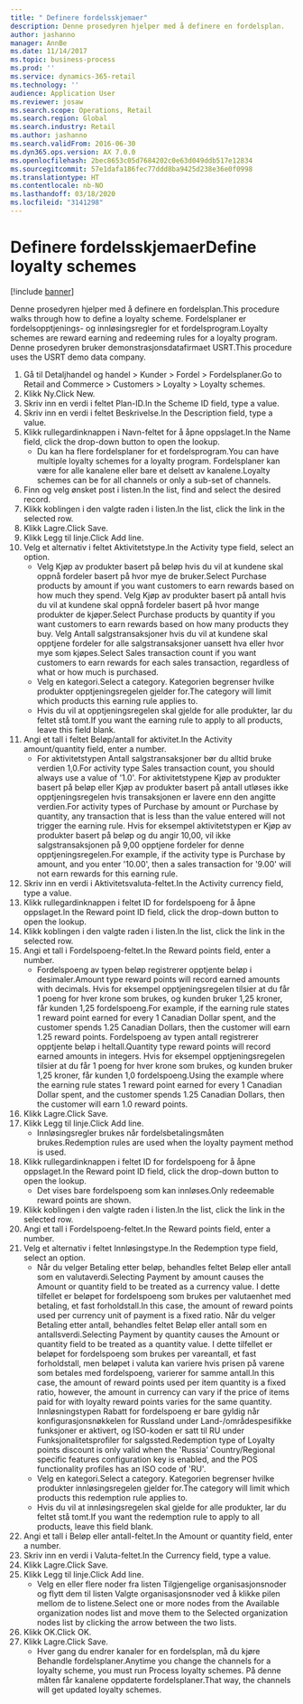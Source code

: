 ```yaml
---
title: " Definere fordelsskjemaer"
description: Denne prosedyren hjelper med å definere en fordelsplan.
author: jashanno
manager: AnnBe
ms.date: 11/14/2017
ms.topic: business-process
ms.prod: ''
ms.service: dynamics-365-retail
ms.technology: ''
audience: Application User
ms.reviewer: josaw
ms.search.scope: Operations, Retail
ms.search.region: Global
ms.search.industry: Retail
ms.author: jashanno
ms.search.validFrom: 2016-06-30
ms.dyn365.ops.version: AX 7.0.0
ms.openlocfilehash: 2bec8653c05d7684202c0e63d049ddb517e12834
ms.sourcegitcommit: 57e1dafa186fec77ddd8ba9425d238e36e0f0998
ms.translationtype: HT
ms.contentlocale: nb-NO
ms.lasthandoff: 03/18/2020
ms.locfileid: "3141298"
---
```

# <a name="define-loyalty-schemes"></a><span data-ttu-id="6878c-103"> Definere fordelsskjemaer</span><span class="sxs-lookup"><span data-stu-id="6878c-103">Define loyalty schemes</span></span>

[!include [banner](../includes/banner.md)]

<span data-ttu-id="6878c-104">Denne prosedyren hjelper med å definere en fordelsplan.</span><span class="sxs-lookup"><span data-stu-id="6878c-104">This procedure walks through how to define a loyalty scheme.</span></span> <span data-ttu-id="6878c-105">Fordelsplaner er fordelsopptjenings- og innløsingsregler for et fordelsprogram.</span><span class="sxs-lookup"><span data-stu-id="6878c-105">Loyalty schemes are reward earning and redeeming rules for a loyalty program.</span></span> <span data-ttu-id="6878c-106">Denne prosedyren bruker demonstrasjonsdatafirmaet USRT.</span><span class="sxs-lookup"><span data-stu-id="6878c-106">This procedure uses the USRT demo data company.</span></span>

1. <span data-ttu-id="6878c-107">Gå til Detaljhandel og handel > Kunder > Fordel > Fordelsplaner.</span><span class="sxs-lookup"><span data-stu-id="6878c-107">Go to Retail and Commerce > Customers > Loyalty > Loyalty schemes.</span></span>
2. <span data-ttu-id="6878c-108">Klikk Ny.</span><span class="sxs-lookup"><span data-stu-id="6878c-108">Click New.</span></span>
3. <span data-ttu-id="6878c-109">Skriv inn en verdi i feltet Plan-ID.</span><span class="sxs-lookup"><span data-stu-id="6878c-109">In the Scheme ID field, type a value.</span></span>
4. <span data-ttu-id="6878c-110">Skriv inn en verdi i feltet Beskrivelse.</span><span class="sxs-lookup"><span data-stu-id="6878c-110">In the Description field, type a value.</span></span>
5. <span data-ttu-id="6878c-111">Klikk rullegardinknappen i Navn-feltet for å åpne oppslaget.</span><span class="sxs-lookup"><span data-stu-id="6878c-111">In the Name field, click the drop-down button to open the lookup.</span></span>
    * <span data-ttu-id="6878c-112">Du kan ha flere fordelsplaner for et fordelsprogram.</span><span class="sxs-lookup"><span data-stu-id="6878c-112">You can have multiple loyalty schemes for a loyalty program.</span></span> <span data-ttu-id="6878c-113">Fordelsplaner kan være for alle kanalene eller bare et delsett av kanalene.</span><span class="sxs-lookup"><span data-stu-id="6878c-113">Loyalty schemes can be for all channels or only a sub-set of channels.</span></span>  
6. <span data-ttu-id="6878c-114">Finn og velg ønsket post i listen.</span><span class="sxs-lookup"><span data-stu-id="6878c-114">In the list, find and select the desired record.</span></span>
7. <span data-ttu-id="6878c-115">Klikk koblingen i den valgte raden i listen.</span><span class="sxs-lookup"><span data-stu-id="6878c-115">In the list, click the link in the selected row.</span></span>
8. <span data-ttu-id="6878c-116">Klikk Lagre.</span><span class="sxs-lookup"><span data-stu-id="6878c-116">Click Save.</span></span>
9. <span data-ttu-id="6878c-117">Klikk Legg til linje.</span><span class="sxs-lookup"><span data-stu-id="6878c-117">Click Add line.</span></span>
10. <span data-ttu-id="6878c-118">Velg et alternativ i feltet Aktivitetstype.</span><span class="sxs-lookup"><span data-stu-id="6878c-118">In the Activity type field, select an option.</span></span>
    * <span data-ttu-id="6878c-119">Velg Kjøp av produkter basert på beløp hvis du vil at kundene skal oppnå fordeler basert på hvor mye de bruker.</span><span class="sxs-lookup"><span data-stu-id="6878c-119">Select Purchase products by amount if you want customers to earn rewards based on how much they spend.</span></span> <span data-ttu-id="6878c-120">Velg Kjøp av produkter basert på antall hvis du vil at kundene skal oppnå fordeler basert på hvor mange produkter de kjøper.</span><span class="sxs-lookup"><span data-stu-id="6878c-120">Select Purchase products by quantity if you want customers to earn rewards based on how many products they buy.</span></span>  <span data-ttu-id="6878c-121">Velg Antall salgstransaksjoner hvis du vil at kundene skal opptjene fordeler for alle salgstransaksjoner uansett hva eller hvor mye som kjøpes.</span><span class="sxs-lookup"><span data-stu-id="6878c-121">Select Sales transaction count if you want customers to earn rewards for each sales transaction, regardless of what or how much is purchased.</span></span>  
    * <span data-ttu-id="6878c-122">Velg en kategori.</span><span class="sxs-lookup"><span data-stu-id="6878c-122">Select a category.</span></span> <span data-ttu-id="6878c-123">Kategorien begrenser hvilke produkter opptjeningsregelen gjelder for.</span><span class="sxs-lookup"><span data-stu-id="6878c-123">The category will limit which products this earning rule applies to.</span></span>  
    * <span data-ttu-id="6878c-124">Hvis du vil at opptjeningsregelen skal gjelde for alle produkter, lar du feltet stå tomt.</span><span class="sxs-lookup"><span data-stu-id="6878c-124">If you want the earning rule to apply to all products, leave this field blank.</span></span>  
11. <span data-ttu-id="6878c-125">Angi et tall i feltet Beløp/antall for aktivitet.</span><span class="sxs-lookup"><span data-stu-id="6878c-125">In the Activity amount/quantity field, enter a number.</span></span>
    *  <span data-ttu-id="6878c-126">For aktivitetstypen Antall salgstransaksjoner bør du alltid bruke verdien 1,0.</span><span class="sxs-lookup"><span data-stu-id="6878c-126">For activity type Sales transaction count, you should always use a value of '1.0'.</span></span> <span data-ttu-id="6878c-127">For aktivitetstypene Kjøp av produkter basert på beløp eller Kjøp av produkter basert på antall utløses ikke opptjeningsregelen hvis transaksjonen er lavere enn den angitte verdien.</span><span class="sxs-lookup"><span data-stu-id="6878c-127">For activity types of Purchase by amount or Purchase by quantity, any transaction that is less than the value entered will not trigger the earning rule.</span></span> <span data-ttu-id="6878c-128">Hvis for eksempel aktivitetstypen er Kjøp av produkter basert på beløp og du angir 10,00, vil ikke salgstransaksjonen på 9,00 opptjene fordeler for denne opptjeningsregelen.</span><span class="sxs-lookup"><span data-stu-id="6878c-128">For example, if the activity type is Purchase by amount, and you enter '10.00', then a sales transaction for '9.00' will not earn rewards for this earning rule.</span></span>  
12. <span data-ttu-id="6878c-129">Skriv inn en verdi i Aktivitetsvaluta-feltet.</span><span class="sxs-lookup"><span data-stu-id="6878c-129">In the Activity currency field, type a value.</span></span>
13. <span data-ttu-id="6878c-130">Klikk rullegardinknappen i feltet ID for fordelspoeng for å åpne oppslaget.</span><span class="sxs-lookup"><span data-stu-id="6878c-130">In the Reward point ID field, click the drop-down button to open the lookup.</span></span>
14. <span data-ttu-id="6878c-131">Klikk koblingen i den valgte raden i listen.</span><span class="sxs-lookup"><span data-stu-id="6878c-131">In the list, click the link in the selected row.</span></span>
15. <span data-ttu-id="6878c-132">Angi et tall i Fordelspoeng-feltet.</span><span class="sxs-lookup"><span data-stu-id="6878c-132">In the Reward points field, enter a number.</span></span>
    * <span data-ttu-id="6878c-133">Fordelspoeng av typen beløp registrerer opptjente beløp i desimaler.</span><span class="sxs-lookup"><span data-stu-id="6878c-133">Amount type reward points will record earned amounts with decimals.</span></span> <span data-ttu-id="6878c-134">Hvis for eksempel opptjeningsregelen tilsier at du får 1 poeng for hver krone som brukes, og kunden bruker 1,25 kroner, får kunden 1,25 fordelspoeng.</span><span class="sxs-lookup"><span data-stu-id="6878c-134">For example, if the earning rule states 1 reward point earned for every 1 Canadian Dollar spent, and the customer spends 1.25 Canadian Dollars, then the customer will earn 1.25 reward points.</span></span> <span data-ttu-id="6878c-135">Fordelspoeng av typen antall registrerer opptjente beløp i heltall.</span><span class="sxs-lookup"><span data-stu-id="6878c-135">Quantity type reward points will record earned amounts in integers.</span></span> <span data-ttu-id="6878c-136">Hvis for eksempel opptjeningsregelen tilsier at du får 1 poeng for hver krone som brukes, og kunden bruker 1,25 kroner, får kunden 1,0 fordelspoeng.</span><span class="sxs-lookup"><span data-stu-id="6878c-136">Using the example where the earning rule states 1 reward point earned for every 1 Canadian Dollar spent, and the customer spends 1.25 Canadian Dollars, then the customer will earn 1.0 reward points.</span></span>  
16. <span data-ttu-id="6878c-137">Klikk Lagre.</span><span class="sxs-lookup"><span data-stu-id="6878c-137">Click Save.</span></span>
17. <span data-ttu-id="6878c-138">Klikk Legg til linje.</span><span class="sxs-lookup"><span data-stu-id="6878c-138">Click Add line.</span></span>
    * <span data-ttu-id="6878c-139">Innløsingsregler brukes når fordelsbetalingsmåten brukes.</span><span class="sxs-lookup"><span data-stu-id="6878c-139">Redemption rules are used when the loyalty payment method is used.</span></span>  
18. <span data-ttu-id="6878c-140">Klikk rullegardinknappen i feltet ID for fordelspoeng for å åpne oppslaget.</span><span class="sxs-lookup"><span data-stu-id="6878c-140">In the Reward point ID field, click the drop-down button to open the lookup.</span></span>
    * <span data-ttu-id="6878c-141">Det vises bare fordelspoeng som kan innløses.</span><span class="sxs-lookup"><span data-stu-id="6878c-141">Only redeemable reward points are shown.</span></span>  
19. <span data-ttu-id="6878c-142">Klikk koblingen i den valgte raden i listen.</span><span class="sxs-lookup"><span data-stu-id="6878c-142">In the list, click the link in the selected row.</span></span>
20. <span data-ttu-id="6878c-143">Angi et tall i Fordelspoeng-feltet.</span><span class="sxs-lookup"><span data-stu-id="6878c-143">In the Reward points field, enter a number.</span></span>
21. <span data-ttu-id="6878c-144">Velg et alternativ i feltet Innløsingstype.</span><span class="sxs-lookup"><span data-stu-id="6878c-144">In the Redemption type field, select an option.</span></span>
    * <span data-ttu-id="6878c-145">Når du velger Betaling etter beløp, behandles feltet Beløp eller antall som en valutaverdi.</span><span class="sxs-lookup"><span data-stu-id="6878c-145">Selecting Payment by amount causes the Amount or quantity field to be treated as a currency value.</span></span> <span data-ttu-id="6878c-146">I dette tilfellet er beløpet for fordelspoeng som brukes per valutaenhet med betaling, et fast forholdstall.</span><span class="sxs-lookup"><span data-stu-id="6878c-146">In this case, the amount of reward points used per currency unit of payment is a fixed ratio.</span></span> <span data-ttu-id="6878c-147">Når du velger Betaling etter antall, behandles feltet Beløp eller antall som en antallsverdi.</span><span class="sxs-lookup"><span data-stu-id="6878c-147">Selecting Payment by quantity causes the Amount or quantity field to be treated as a quantity value.</span></span> <span data-ttu-id="6878c-148">I dette tilfellet er beløpet for fordelspoeng som brukes per vareantall, et fast forholdstall, men beløpet i valuta kan variere hvis prisen på varene som betales med fordelspoeng, varierer for samme antall.</span><span class="sxs-lookup"><span data-stu-id="6878c-148">In this case, the amount of reward points used per item quantity is a fixed ratio, however, the amount in currency can vary if the price of items paid for with loyalty reward points varies for the same quantity.</span></span> <span data-ttu-id="6878c-149">Innløsningstypen Rabatt for fordelspoeng er bare gyldig når konfigurasjonsnøkkelen for Russland under Land-/områdespesifikke funksjoner er aktivert, og ISO-koden er satt til RU under Funksjonalitetsprofiler for salgssted.</span><span class="sxs-lookup"><span data-stu-id="6878c-149">Redemption type of Loyalty points discount is only valid when the 'Russia' Country/Regional specific features configuration key is enabled, and the POS functionality profiles has an ISO code of 'RU'.</span></span>  
    * <span data-ttu-id="6878c-150">Velg en kategori.</span><span class="sxs-lookup"><span data-stu-id="6878c-150">Select a category.</span></span> <span data-ttu-id="6878c-151">Kategorien begrenser hvilke produkter innløsingsregelen gjelder for.</span><span class="sxs-lookup"><span data-stu-id="6878c-151">The category will limit which products this redemption rule applies to.</span></span>  
    * <span data-ttu-id="6878c-152">Hvis du vil at innløsingsregelen skal gjelde for alle produkter, lar du feltet stå tomt.</span><span class="sxs-lookup"><span data-stu-id="6878c-152">If you want the redemption rule to apply to all products, leave this field blank.</span></span>  
22. <span data-ttu-id="6878c-153">Angi et tall i Beløp eller antall-feltet.</span><span class="sxs-lookup"><span data-stu-id="6878c-153">In the Amount or quantity field, enter a number.</span></span>
23. <span data-ttu-id="6878c-154">Skriv inn en verdi i Valuta-feltet.</span><span class="sxs-lookup"><span data-stu-id="6878c-154">In the Currency field, type a value.</span></span>
24. <span data-ttu-id="6878c-155">Klikk Lagre.</span><span class="sxs-lookup"><span data-stu-id="6878c-155">Click Save.</span></span>
25. <span data-ttu-id="6878c-156">Klikk Legg til linje.</span><span class="sxs-lookup"><span data-stu-id="6878c-156">Click Add line.</span></span>
    * <span data-ttu-id="6878c-157">Velg en eller flere noder fra listen Tilgjengelige organisasjonsnoder og flytt dem til listen Valgte organisasjonsnoder ved å klikke pilen mellom de to listene.</span><span class="sxs-lookup"><span data-stu-id="6878c-157">Select one or more nodes from the Available organization nodes list and move them to the Selected organization nodes list by clicking the arrow between the two lists.</span></span>  
26. <span data-ttu-id="6878c-158">Klikk OK.</span><span class="sxs-lookup"><span data-stu-id="6878c-158">Click OK.</span></span>
27. <span data-ttu-id="6878c-159">Klikk Lagre.</span><span class="sxs-lookup"><span data-stu-id="6878c-159">Click Save.</span></span>
    * <span data-ttu-id="6878c-160">Hver gang du endrer kanaler for en fordelsplan, må du kjøre Behandle fordelsplaner.</span><span class="sxs-lookup"><span data-stu-id="6878c-160">Anytime you change the channels for a loyalty scheme, you must run Process loyalty schemes.</span></span> <span data-ttu-id="6878c-161">På denne måten får kanalene oppdaterte fordelsplaner.</span><span class="sxs-lookup"><span data-stu-id="6878c-161">That way, the channels will get updated loyalty schemes.</span></span>  

